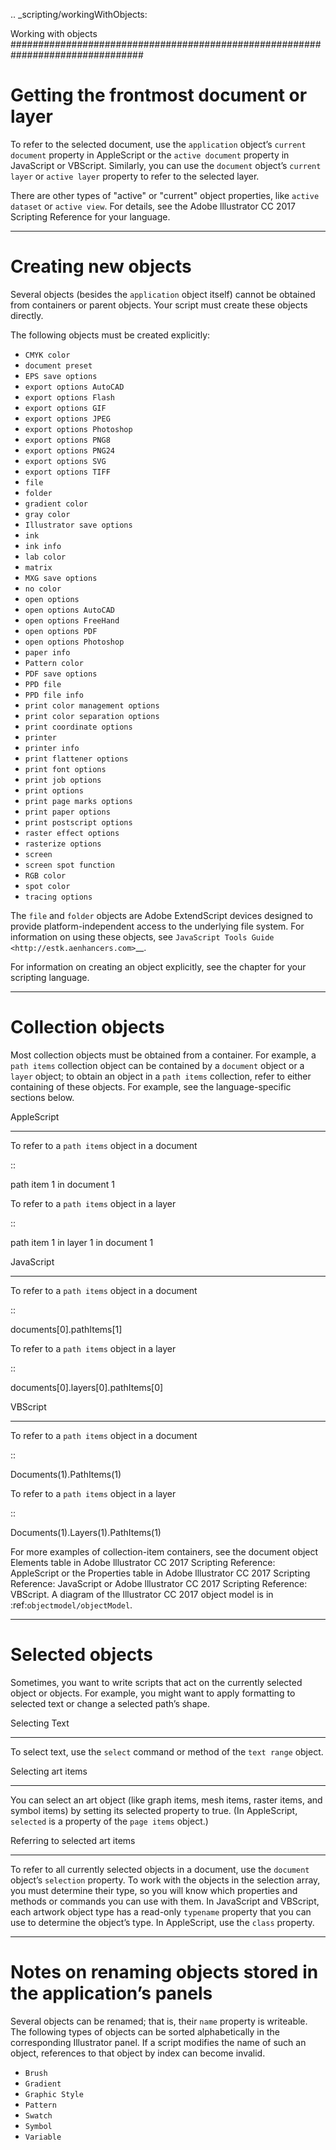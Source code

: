 .. _scripting/workingWithObjects:

Working with objects
################################################################################

Getting the frontmost document or layer
================================================================================

To refer to the selected document, use the ``application`` object’s ``current document`` property in AppleScript or the ``active document`` property in JavaScript or VBScript. Similarly, you can use the ``document`` object’s ``current layer`` or ``active layer`` property to refer to the selected layer.

There are other types of "active" or "current" object properties, like ``active dataset`` or ``active view``. For details, see the Adobe lllustrator CC 2017 Scripting Reference for your language.

----

Creating new objects
================================================================================

Several objects (besides the ``application`` object itself) cannot be obtained from containers or parent objects. Your script must create these objects directly.

The following objects must be created explicitly:

- ``CMYK color``
- ``document preset``
- ``EPS save options``
- ``export options AutoCAD``
- ``export options Flash``
- ``export options GIF``
- ``export options JPEG``
- ``export options Photoshop``
- ``export options PNG8``
- ``export options PNG24``
- ``export options SVG``
- ``export options TIFF``
- ``file``
- ``folder``
- ``gradient color``
- ``gray color``
- ``Illustrator save options``
- ``ink``
- ``ink info``
- ``lab color``
- ``matrix``
- ``MXG save options``
- ``no color``
- ``open options``
- ``open options AutoCAD``
- ``open options FreeHand``
- ``open options PDF``
- ``open options Photoshop``
- ``paper info``
- ``Pattern color``
- ``PDF save options``
- ``PPD file``
- ``PPD file info``
- ``print color management options``
- ``print color separation options``
- ``print coordinate options``
- ``printer``
- ``printer info``
- ``print flattener options``
- ``print font options``
- ``print job options``
- ``print options``
- ``print page marks options``
- ``print paper options``
- ``print postscript options``
- ``raster effect options``
- ``rasterize options``
- ``screen``
- ``screen spot function``
- ``RGB color``
- ``spot color``
- ``tracing options``

The ``file`` and ``folder`` objects are Adobe ExtendScript devices designed to provide platform-independent access to the underlying file system. For information on using these objects, see `JavaScript Tools Guide <http://estk.aenhancers.com>`__.

For information on creating an object explicitly, see the chapter for your scripting language.

----

Collection objects
================================================================================

Most collection objects must be obtained from a container. For example, a ``path items`` collection object can be contained by a ``document`` object or a ``layer`` object; to obtain an object in a ``path items`` collection, refer to either containing of these objects. For example, see the language-specific sections below.

AppleScript
********************************************************************************

To refer to a ``path items`` object in a document

::

  path item 1 in document 1

To refer to a ``path items`` object in a layer

::

  path item 1 in layer 1 in document 1

JavaScript
********************************************************************************

To refer to a ``path items`` object in a document

::

  documents[0].pathItems[1]

To refer to a ``path items`` object in a layer

::

  documents[0].layers[0].pathItems[0]


VBScript
********************************************************************************

To refer to a ``path items`` object in a document

::

  Documents(1).PathItems(1)

To refer to a ``path items`` object in a layer

::

  Documents(1).Layers(1).PathItems(1)

For more examples of collection-item containers, see the document object Elements table in Adobe lllustrator CC 2017 Scripting Reference: AppleScript or the Properties table in Adobe lllustrator CC 2017 Scripting Reference: JavaScript or Adobe lllustrator CC 2017 Scripting Reference: VBScript. A diagram of the lllustrator CC 2017 object model is in :ref:`objectmodel/objectModel`.

----

Selected objects
================================================================================

Sometimes, you want to write scripts that act on the currently selected object or objects. For example, you might want to apply formatting to selected text or change a selected path’s shape.

Selecting Text
********************************************************************************

To select text, use the ``select`` command or method of the ``text range`` object.

Selecting art items
********************************************************************************

You can select an art object (like graph items, mesh items, raster items, and symbol items) by setting its selected property to true. (In AppleScript, ``selected`` is a property of the ``page items`` object.)


Referring to selected art items
********************************************************************************

To refer to all currently selected objects in a document, use the ``document`` object’s ``selection`` property. To work with the objects in the selection array, you must determine their type, so you will know which properties and methods or commands you can use with them. In JavaScript and VBScript, each artwork object type has a read-only ``typename`` property that you can use to determine the object’s type. In
AppleScript, use the ``class`` property.

----

Notes on renaming objects stored in the application’s panels
================================================================================

Several objects can be renamed; that is, their ``name`` property is writeable. The following types of objects can be sorted alphabetically in the corresponding Illustrator panel. If a script modifies the name of such an object, references to that object by index can become invalid.

- ``Brush``
- ``Gradient``
- ``Graphic Style``
- ``Pattern``
- ``Swatch``
- ``Symbol``
- ``Variable``

